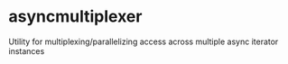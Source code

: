 # asyncmultiplexer
Utility for multiplexing/parallelizing access across multiple async iterator instances
